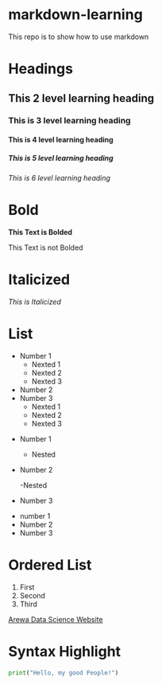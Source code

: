 # markdown-learning
This  repo is to show how to use markdown


# Headings

## This 2 level learning heading

### This is 3 level learning heading

#### This is 4 level learning heading

##### This is 5 level learning heading

###### This is 6 level learning heading


# Bold

**This Text is Bolded**

This Text is not Bolded


# Italicized 

 _This is Italicized_


 # List

 - Number 1  
     - Nexted 1
     - Nexted 2
     - Nexted 3 
 - Number 2
 - Number 3
    - Nexted 1
    - Nexted 2
    - Nexted 3
   

* Number 1
    - Nested
* Number 2

    -Nested

* Number 3

+ number 1
+ Number 2
+ Number 3


# Ordered List


1. First
2. Second
3. Third


[Arewa Data Science Website](https://github.com/arewadataScience/python-programming-fellowship)


# Syntax Highlight

```python
print("Hello, my good People!")
```
